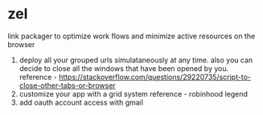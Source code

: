 # zel
link packager to optimize work flows and minimize active resources on the browser



1. deploy all your grouped urls simulataneously at any time. also you can decide to close all the windows that have been opened by you. 
    reference - https://stackoverflow.com/questions/29220735/script-to-close-other-tabs-or-browser
2. customize your app with a grid system
    reference - robinhood legend
3. add oauth account access with gmail